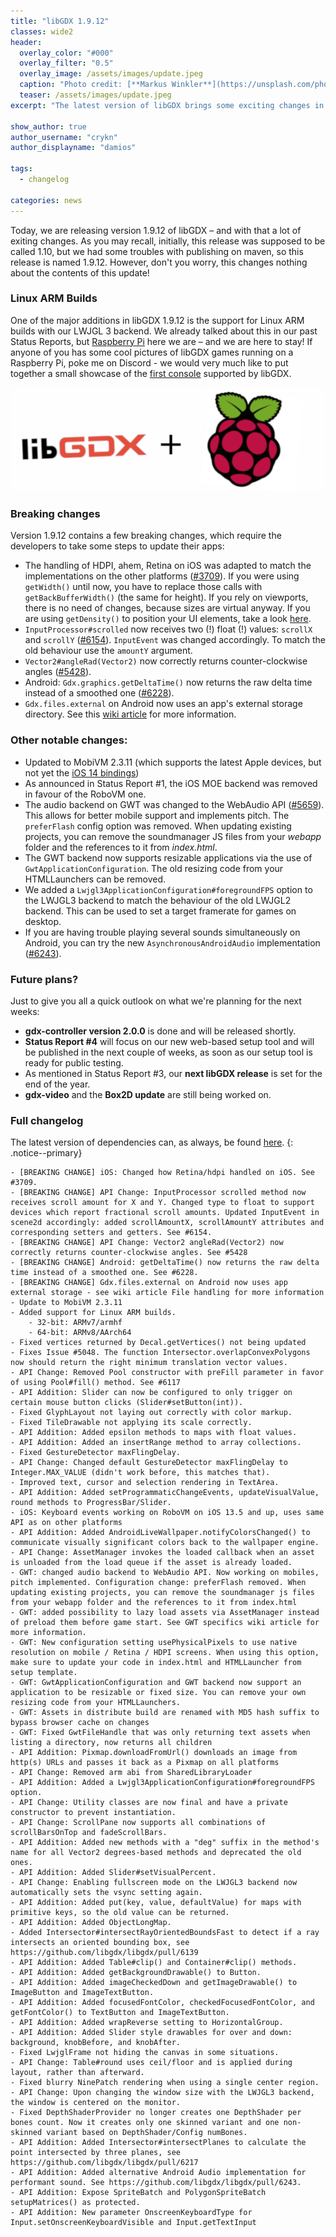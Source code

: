 ```yaml
---
title: "libGDX 1.9.12"
classes: wide2
header:
  overlay_color: "#000"
  overlay_filter: "0.5"
  overlay_image: /assets/images/update.jpeg
  caption: "Photo credit: [**Markus Winkler**](https://unsplash.com/photos/cxoR55-bels)"
  teaser: /assets/images/update.jpeg
excerpt: "The latest version of libGDX brings some exciting changes in various areas. Linux ARM builds as well as various GWT & iOS improvements are just some of the new features. Find out more below!"

show_author: true
author_username: "crykn"
author_displayname: "damios"

tags:
  - changelog

categories: news
---
```


Today, we are releasing version 1.9.12 of libGDX – and with that a lot of exiting changes. As you may recall, initially, this release was supposed to be called 1.10, but we had some troubles with publishing on maven, so this release is named 1.9.12. However, don't you worry, this changes nothing about the contents of this update!

### Linux ARM Builds
One of the major additions in libGDX 1.9.12 is the support for Linux ARM builds with our LWJGL 3 backend. We already talked about this in our past Status Reports, but [Raspberry Pi](https://www.raspberrypi.org) here we are – and we are here to stay! If anyone of you has some cool pictures of libGDX games running on a Raspberry Pi, poke me on Discord - we would very much like to put together a small showcase of the [first console](https://retropie.org.uk) supported by libGDX.

![](/assets/images/posts/2020-08-30/rpi.png)

### Breaking changes
Version 1.9.12 contains a few breaking changes, which require the developers to take some steps to update their apps:

- The handling of HDPI, ahem, Retina on iOS was adapted to match the implementations on the other platforms ([#3709](https://github.com/libgdx/libgdx/pull/3709)). If you were using `getWidth()` until now, you have to replace those calls with `getBackBufferWidth()` (the same for height). If you rely on viewports, there is no need of changes, because sizes are virtual anyway. If you are using `getDensity()` to position your UI elements, take a look [here](https://github.com/libgdx/libgdx/pull/6263).
- `InputProcessor#scrolled` now receives two (!) float (!) values: `scrollX` and `scrollY` ([#6154](https://github.com/libgdx/libgdx/pull/6154)). `InputEvent` was changed accordingly. To match the old behaviour use the `amountY` argument.
- `Vector2#angleRad(Vector2)` now correctly returns counter-clockwise angles ([#5428](https://github.com/libgdx/libgdx/pull/5428)).
- Android: `Gdx.graphics.getDeltaTime()` now returns the raw delta time instead of a smoothed one ([#6228](https://github.com/libgdx/libgdx/pull/6228)).
- `Gdx.files.external` on Android now uses an app's external storage directory. See this [wiki article](https://github.com/libgdx/libgdx/wiki/File-handling#android) for more information.

### Other notable changes:
- Updated to MobiVM 2.3.11 (which supports the latest Apple devices, but not yet the [iOS 14 bindings](https://dkimitsa.github.io/2020/10/23/robovm-2-3-11-released/))
- As announced in Status Report #1, the iOS MOE backend was removed in favour of the RoboVM one.
- The audio backend on GWT was changed to the WebAudio API ([#5659](https://github.com/libgdx/libgdx/pull/5659)). This allows for better mobile support and implements pitch. The `preferFlash` config option was removed. When updating existing projects, you can remove the soundmanager JS files from your _webapp_ folder and the references to it from _index.html_.
- The GWT backend now supports resizable applications via the use of `GwtApplicationConfiguration`. The old resizing code from your HTMLLaunchers can be removed.
- We added a `Lwjgl3ApplicationConfiguration#foregroundFPS` option to the LWJGL3 backend to match the behaviour of the old LWJGL2 backend. This can be used to set a target framerate for games on desktop.
- If you are having trouble playing several sounds simultaneously on Android, you can try the new `AsynchronousAndroidAudio` implementation ([#6243](https://github.com/libgdx/libgdx/pull/6243)).

### Future plans?
Just to give you all a quick outlook on what we're planning for the next weeks:
- **gdx-controller version 2.0.0** is done and will be released shortly.
- **Status Report #4** will focus on our new web-based setup tool and will be published in the next couple of weeks, as soon as our setup tool is ready for public testing.
- As mentioned in Status Report #3, our **next libGDX release** is set for the end of the year.
- **gdx-video** and the **Box2D update** are still being worked on.

### Full changelog
The latest version of dependencies can, as always, be found [here](/dev/versions/).
{: .notice--primary}
```
- [BREAKING CHANGE] iOS: Changed how Retina/hdpi handled on iOS. See #3709.
- [BREAKING CHANGE] API Change: InputProcessor scrolled method now receives scroll amount for X and Y. Changed type to float to support devices which report fractional scroll amounts. Updated InputEvent in scene2d accordingly: added scrollAmountX, scrollAmountY attributes and corresponding setters and getters. See #6154.
- [BREAKING CHANGE] API Change: Vector2 angleRad(Vector2) now correctly returns counter-clockwise angles. See #5428
- [BREAKING CHANGE] Android: getDeltaTime() now returns the raw delta time instead of a smoothed one. See #6228.
- [BREAKING CHANGE] Gdx.files.external on Android now uses app external storage - see wiki article File handling for more information
- Update to MobiVM 2.3.11
- Added support for Linux ARM builds.
	- 32-bit: ARMv7/armhf
	- 64-bit: ARMv8/AArch64
- Fixed vertices returned by Decal.getVertices() not being updated
- Fixes Issue #5048. The function Intersector.overlapConvexPolygons now should return the right minimum translation vector values.
- API Change: Removed Pool constructor with preFill parameter in favor of using Pool#fill() method. See #6117
- API Addition: Slider can now be configured to only trigger on certain mouse button clicks (Slider#setButton(int)).
- Fixed GlyphLayout not laying out correctly with color markup.
- Fixed TileDrawable not applying its scale correctly.
- API Addition: Added epsilon methods to maps with float values.
- API Addition: Added an insertRange method to array collections.
- Fixed GestureDetector maxFlingDelay.
- API Change: Changed default GestureDetector maxFlingDelay to Integer.MAX_VALUE (didn't work before, this matches that).
- Improved text, cursor and selection rendering in TextArea.
- API Addition: Added setProgrammaticChangeEvents, updateVisualValue, round methods to ProgressBar/Slider.
- iOS: Keyboard events working on RoboVM on iOS 13.5 and up, uses same API as on other platforms
- API Addition: Added AndroidLiveWallpaper.notifyColorsChanged() to communicate visually significant colors back to the wallpaper engine.
- API Change: AssetManager invokes the loaded callback when an asset is unloaded from the load queue if the asset is already loaded.
- GWT: changed audio backend to WebAudio API. Now working on mobiles, pitch implemented. Configuration change: preferFlash removed. When updating existing projects, you can remove the soundmanager js files from your webapp folder and the references to it from index.html
- GWT: added possibility to lazy load assets via AssetManager instead of preload them before game start. See GWT specifics wiki article for more information.
- GWT: New configuration setting usePhysicalPixels to use native resolution on mobile / Retina / HDPI screens. When using this option, make sure to update your code in index.html and HTMLLauncher from setup template.
- GWT: GwtApplicationConfiguration and GWT backend now support an application to be resizable or fixed size. You can remove your own resizing code from your HTMLLaunchers.
- GWT: Assets in distribute build are renamed with MD5 hash suffix to bypass browser cache on changes
- GWT: Fixed GwtFileHandle that was only returning text assets when listing a directory, now returns all children
- API Addition: Pixmap.downloadFromUrl() downloads an image from http(s) URLs and passes it back as a Pixmap on all platforms
- API Change: Removed arm abi from SharedLibraryLoader
- API Addition: Added a Lwjgl3ApplicationConfiguration#foregroundFPS option.
- API Change: Utility classes are now final and have a private constructor to prevent instantiation.
- API Change: ScrollPane now supports all combinations of scrollBarsOnTop and fadeScrollBars.
- API Addition: Added new methods with a "deg" suffix in the method's name for all Vector2 degrees-based methods and deprecated the old ones.
- API Addition: Added Slider#setVisualPercent.
- API Change: Enabling fullscreen mode on the LWJGL3 backend now automatically sets the vsync setting again.
- API Addition: Added put(key, value, defaultValue) for maps with primitive keys, so the old value can be returned.
- API Addition: Added ObjectLongMap.
- Added Intersector#intersectRayOrientedBoundsFast to detect if a ray intersects an oriented bounding box, see https://github.com/libgdx/libgdx/pull/6139
- API Addition: Added Table#clip() and Container#clip() methods.
- API Addition: Added getBackgroundDrawable() to Button.
- API Addition: Added imageCheckedDown and getImageDrawable() to ImageButton and ImageTextButton.
- API Addition: Added focusedFontColor, checkedFocusedFontColor, and getFontColor() to TextButton and ImageTextButton.
- API Addition: Added wrapReverse setting to HorizontalGroup.
- API Addition: Added Slider style drawables for over and down: background, knobBefore, and knobAfter.
- Fixed LwjglFrame not hiding the canvas in some situations.
- API Change: Table#round uses ceil/floor and is applied during layout, rather than afterward.
- Fixed blurry NinePatch rendering when using a single center region.
- API Change: Upon changing the window size with the LWJGL3 backend, the window is centered on the monitor.
- Fixed DepthShaderProvider no longer creates one DepthShader per bones count. Now it creates only one skinned variant and one non-skinned variant based on DepthShader/Config numBones.
- API Addition: Added Intersector#intersectPlanes to calculate the point intersected by three planes, see https://github.com/libgdx/libgdx/pull/6217
- API Addition: Added alternative Android Audio implementation for performant sound. See https://github.com/libgdx/libgdx/pull/6243.
- API Addition: Expose SpriteBatch and PolygonSpriteBatch setupMatrices() as protected.
- API Addition: New parameter OnscreenKeyboardType for Input.setOnscreenKeyboardVisible and Input.getTextInput
```

